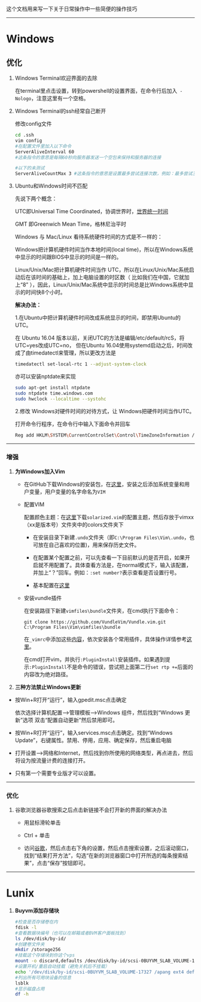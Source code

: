 这个文档用来写一下关于日常操作中一些简便的操作技巧

---

# Windows

## 优化

1. Windows Terminal欢迎界面的去除
   
   在terminal里点击设置，转到powershell的设置界面，在命令行后加入` -Nologo`，注意这里有一个空格。

2. Windows Terminal的ssh经常自己断开
   
   修改config文件
   
   ```bash
   cd .ssh
   vim config
   #在配置文件里加入以下命令
   ServerAliveInterval 60
   #这条指令的意思是每隔60秒向服务器发送一个空包来保持和服务器的连接
   
   #以下的未测试
   ServerAliveCountMax 3 #这条指令的意思是设置最多尝试连接次数，例如：最多尝试三次
   ```

3. Ubuntu和Windows时间不匹配
   
   先说下两个概念：
   
   UTC即Universal Time Coordinated，协调世界时，[世界统一时间](https://baike.baidu.com/link?url=HnX2f1XGSuotBE1y-885nj2eeiyHnFBdgWHP_f0hCNDSHO9kUbSSNDaYDJ9BQ4p5JUzMhZfbPKv76FkHnZ5CtPgACZ5uVpz3R48L_SDVcQr0Q7jI75gXTkKwerfz1sOY8VFrTL0ddG-NmmwxIfXFSK)
   
   GMT 即Greenwich Mean Time，格林尼治平时
   
   Windows 与 Mac/Linux 看待系统硬件时间的方式是不一样的：
   
   Windows把计算机硬件时间当作本地时间(local time)，所以在Windows系统中显示的时间跟BIOS中显示的时间是一样的。
   
   Linux/Unix/Mac把计算机硬件时间当作 UTC，所以在Linux/Unix/Mac系统启动后在该时间的基础上，加上电脑设置的时区数（ 比如我们在中国，它就加上“8” ），因此，Linux/Unix/Mac系统中显示的时间总是比Windows系统中显示的时间快8个小时。
   
   **解决办法：**
   
   1.在Ubuntu中把计算机硬件时间改成系统显示的时间，即禁用Ubuntu的UTC。
   
   在 Ubuntu 16.04 版本以前，关闭UTC的方法是编辑/etc/default/rcS，将UTC=yes改成UTC=no， 但在Ubuntu 16.04使用systemd启动之后，时间改成了由timedatectl来管理，所以更改方法是
   
   ```bash
   timedatectl set-local-rtc 1 --adjust-system-clock
   ```
   
   亦可以安装nptdate来实现
   
   ```bash
   sudo apt-get install ntpdate
   sudo ntpdate time.windows.com
   sudo hwclock --localtime --systohc
   ```
   
   2.修改 Windows对硬件时间的对待方式，让 Windows把硬件时间当作UTC。
   
   打开命令行程序，在命令行中输入下面命令并回车
   
   ```bash
   Reg add HKLM\SYSTEM\CurrentControlSet\Control\TimeZoneInformation /v RealTimeIsUniversal /t REG_DWORD /d 1
   ```

---

### 增强

1. **为Windows加入Vim**
   
   - 在GitHub下载Windows的安装包，在[这里](https://github.com/vim/vim-win32-installer/releases)，安装之后添加系统变量和用户变量，用户变量的名字命名为`VIM`
   
   - 配置VIM
     
     配置颜色主题：在[这里](https://ethanschoonover.com/solarized/)下载`solarized.vim`的配置主题，然后存放于vimxx（xx是版本号）文件夹中的colors文件夹下
     
     - 在安装目录下新建`.undo`文件夹（即`C:\Program Files\Vim\.undo`，也可放在自己喜欢的位置)，用来保存历史文件。
     
     - 在配置某个配置之前，可以先查看一下目前默认的是否开启，如果开启就不用配置了。具体查看方法是，在normal模式下，输入该配置，并加上“？”回车。例如：`:set number?`表示查看是否设置行号。
     
     - 基本配置在[这里](/tips/_vimrc)
   
   - 安装vundle插件
     
     在安装路径下新建`vimfiles\bundle`文件夹，在cmd执行下面命令：
     
     `git clone https://github.com/VundleVim/Vundle.vim.git C:\Program Files\Vim\vimfiles\bundle`
     
     在`_vimrc`中添加这些[内容](/tips/vim_plugin.txt)，依次安装各个常用插件，具体操作详情参考[这里](https://blog.csdn.net/qyhaill/article/details/99701566)。
     
     在cmd打开vim，并执行`:PluginInstall`安装插件。如果遇到提示`:PluginInstall`不是命令的错误，尝试把上面第二行`set rtp +=`后面的内容改为绝对路径。

2. **三种方法禁止Windows更新**
- 按Win+R打开“运行”，输入gpedit.msc点击确定
  
  依次选择计算机配置——>管理模板——>Windows 组件，然后找到“Windows 更新”选项 双击“配置自动更新”然后禁用即可。

- 按Win+R打开“运行”，输入services.msc点击确定。找到“Windows Update”，右键属性。禁用、停用，应用、确定保存，然后重启电脑

- 打开设置——>网络和Internet，然后找到你所使用的网络类型，再点进去，然后将设为按流量计费的连接打开。

- 只有第一个需要专业版才可以设置。

---

### 优化

1. 谷歌浏览器谷歌搜索之后点击新链接不会打开新的界面的解决办法
   
   - 用鼠标滑轮单击
   
   - Ctrl + 单击
   
   - 访问[谷歌](www.google.com)，然后点击右下角的设置，然后点击搜索设置，之后滚动窗口，找到“结果打开方法”，勾选“在新的浏览器窗口中打开所选的每条搜索结果”，点击“保存”按钮即可。

---

# Lunix

1. **Buyvm添加存储块**
   
   ```bash
   #检查是否存储卷在内
   fdisk -l
   #查看数据块编号（也可以在邮箱或者BVM客户面板找到）
   ls /dev/disk/by-id/
   #创建卷文件夹
   mkdir /storage256
   #挂载这个存储块到你这个vps
   mount -o discard,defaults /dev/disk/by-id/scsi-0BUYVM_SLAB_VOLUME-17327 /storage256
   #设置开机/重启自动挂载（避免关机后不挂载）
   echo '/dev/disk/by-id/scsi-0BUYVM_SLAB_VOLUME-17327 /apang ext4 defaults,nofail,discard 0 0' | sudo tee -a /etc/fstab
   #列出所有可用块设备的信息
   lsblk
   #显示磁盘占用
   df -h
   ```
